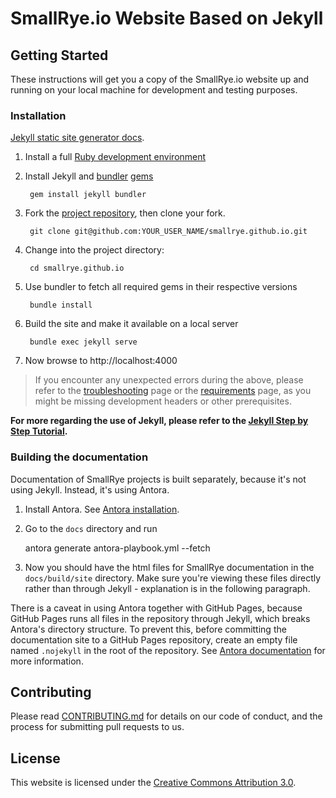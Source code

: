 # SmallRye.io Website Based on Jekyll

## Getting Started

These instructions will get you a copy of the SmallRye.io website up and running on your local machine for development and testing purposes.

### Installation
[Jekyll static site generator docs](https://jekyllrb.com/docs/).

1. Install a full [Ruby development environment](https://jekyllrb.com/docs/installation/)
2. Install Jekyll and [bundler](https://jekyllrb.com/docs/ruby-101/#bundler)  [gems](https://jekyllrb.com/docs/ruby-101/#gems) 
  
        gem install jekyll bundler

3. Fork the [project repository](https://github.com/smallrye/smallrye.github.io), then clone your fork.
  
        git clone git@github.com:YOUR_USER_NAME/smallrye.github.io.git

4. Change into the project directory:
  
        cd smallrye.github.io

5. Use bundler to fetch all required gems in their respective versions

        bundle install

6. Build the site and make it available on a local server
  
        bundle exec jekyll serve
        
7. Now browse to http://localhost:4000

> If you encounter any unexpected errors during the above, please refer to the
[troubleshooting](https://jekyllrb.com/docs/troubleshooting/#configuration-problems) page
or the [requirements](https://jekyllrb.com/docs/installation/#requirements) page,
as you might be missing development headers or other prerequisites.

**For more regarding the use of Jekyll, please refer to the [Jekyll Step by Step Tutorial](https://jekyllrb.com/docs/step-by-step/01-setup/).**

### Building the documentation

Documentation of SmallRye projects is built separately, because it's not using Jekyll. Instead, it's using Antora.

1. Install Antora. See [Antora installation](https://docs.antora.org/antora/2.0/install/install-antora/).

2. Go to the `docs` directory and run

	antora generate antora-playbook.yml --fetch

3. Now you should have the html files for SmallRye documentation in the `docs/build/site` directory. Make sure you're viewing these files directly rather than through Jekyll - explanation is in the following paragraph.

There is a caveat in using Antora together with GitHub Pages, because GitHub Pages runs all files in the repository through Jekyll, which breaks Antora's directory structure. To prevent this, before committing the documentation site to a GitHub Pages repository, create an empty file named `.nojekyll` in the root of the repository. See [Antora documentation](https://docs.antora.org/antora/2.2/run-antora/#publish-to-github-pages) for more information.

## Contributing

Please read [CONTRIBUTING.md](https://github.com/smallrye/smallrye.github.io/blob/master/CONTRIBUTING.md) for details on our code of conduct,
and the process for submitting pull requests to us.

## License

This website is licensed under the [Creative Commons Attribution 3.0](https://creativecommons.org/licenses/by/3.0/).
